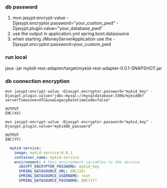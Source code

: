 ### db password
 1. mvn jasypt:encrypt-value -Djasypt.encryptor.password="your_custom_pwd" -Djasypt.plugin.value="your_database_pwd"
 2. use the output in application.yml spring.boot.datasource
 3. when starting JMoneyServerApplication use the -Djasypt.encryptor.password=your_custom_pwd


### run local
  java -jar mykid-rest-adapter/target/mykid-rest-adapter-0.0.1-SNAPSHOT.jar
  
### db connection encryption
    mvn jasypt:encrypt-value -Djasypt.encryptor.password="mykid_key" -Djasypt.plugin.value="jdbc:mysql://mysqldatabase:3306/mykiddb?serverTimezone=UTC&useLegacyDatetimeCode=false"

    OUTPUT
    ENC(XX)

    mvn jasypt:encrypt-value -Djasypt.encryptor.password="mykid_key" -Djasypt.plugin.value="mykiddb_password"

    OUTPUT
    ENC(YY)

```yml
  mykid-service:
    image: mykid-service:0.0.1
    container_name: mykid-service
    environment: # Pass environment variables to the service
      JASYPT_ENCRYPTOR_PASSWORD: mykid_key
      SPRING_DATASOURCE_URL: ENC(XX)
      SPRING_DATASOURCE_USERNAME: root
      SPRING_DATASOURCE_PASSWORD: ENC(YY)
```
